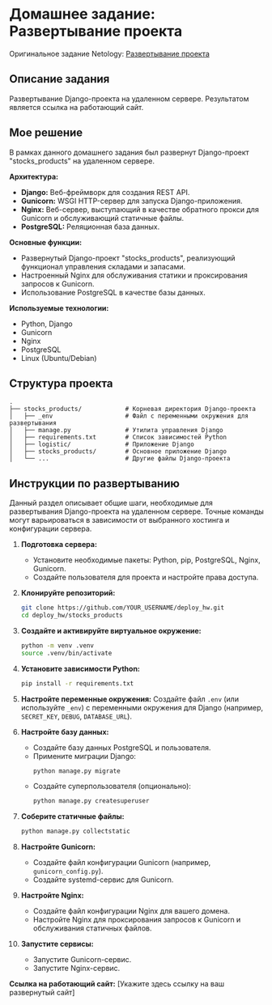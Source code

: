 # Домашнее задание: Развертывание проекта

Оригинальное задание Netology: [Развертывание проекта](https://github.com/netology-code/py-homeworks-web/tree/new/1.2-deploy)

## Описание задания

Развертывание Django-проекта на удаленном сервере. Результатом является ссылка на работающий сайт.

## Мое решение

В рамках данного домашнего задания был развернут Django-проект "stocks_products" на удаленном сервере.

**Архитектура:**
*   **Django:** Веб-фреймворк для создания REST API.
*   **Gunicorn:** WSGI HTTP-сервер для запуска Django-приложения.
*   **Nginx:** Веб-сервер, выступающий в качестве обратного прокси для Gunicorn и обслуживающий статичные файлы.
*   **PostgreSQL:** Реляционная база данных.

**Основные функции:**
*   Развернутый Django-проект "stocks_products", реализующий функционал управления складами и запасами.
*   Настроенный Nginx для обслуживания статики и проксирования запросов к Gunicorn.
*   Использование PostgreSQL в качестве базы данных.

**Используемые технологии:**
*   Python, Django
*   Gunicorn
*   Nginx
*   PostgreSQL
*   Linux (Ubuntu/Debian)

## Структура проекта

```
.
├── stocks_products/            # Корневая директория Django-проекта
│   ├── _env                    # Файл с переменными окружения для развертывания
│   ├── manage.py               # Утилита управления Django
│   ├── requirements.txt        # Список зависимостей Python
│   ├── logistic/               # Приложение Django
│   ├── stocks_products/        # Основное приложение Django
│   └── ...                     # Другие файлы Django-проекта
```

## Инструкции по развертыванию

Данный раздел описывает общие шаги, необходимые для развертывания Django-проекта на удаленном сервере. Точные команды могут варьироваться в зависимости от выбранного хостинга и конфигурации сервера.

1.  **Подготовка сервера:**
    *   Установите необходимые пакеты: Python, pip, PostgreSQL, Nginx, Gunicorn.
    *   Создайте пользователя для проекта и настройте права доступа.

2.  **Клонируйте репозиторий:**
    ```bash
    git clone https://github.com/YOUR_USERNAME/deploy_hw.git
    cd deploy_hw/stocks_products
    ```

3.  **Создайте и активируйте виртуальное окружение:**
    ```bash
    python -m venv .venv
    source .venv/bin/activate
    ```

4.  **Установите зависимости Python:**
    ```bash
    pip install -r requirements.txt
    ```

5.  **Настройте переменные окружения:**
    Создайте файл `.env` (или используйте `_env`) с переменными окружения для Django (например, `SECRET_KEY`, `DEBUG`, `DATABASE_URL`).

6.  **Настройте базу данных:**
    *   Создайте базу данных PostgreSQL и пользователя.
    *   Примените миграции Django:
        ```bash
        python manage.py migrate
        ```
    *   Создайте суперпользователя (опционально):
        ```bash
        python manage.py createsuperuser
        ```

7.  **Соберите статичные файлы:**
    ```bash
    python manage.py collectstatic
    ```

8.  **Настройте Gunicorn:**
    *   Создайте файл конфигурации Gunicorn (например, `gunicorn_config.py`).
    *   Создайте systemd-сервис для Gunicorn.

9.  **Настройте Nginx:**
    *   Создайте файл конфигурации Nginx для вашего домена.
    *   Настройте Nginx для проксирования запросов к Gunicorn и обслуживания статичных файлов.

10. **Запустите сервисы:**
    *   Запустите Gunicorn-сервис.
    *   Запустите Nginx-сервис.

**Ссылка на работающий сайт:**
[Укажите здесь ссылку на ваш развернутый сайт]